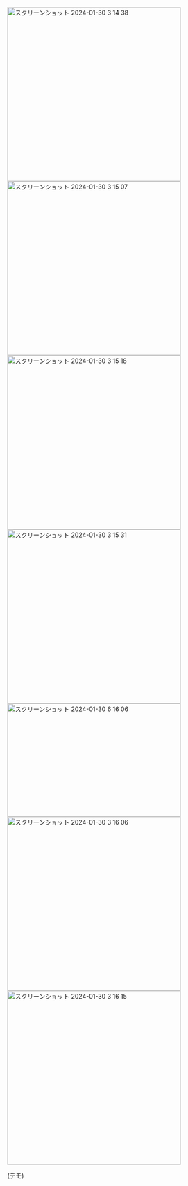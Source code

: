<img width="400" alt="スクリーンショット 2024-01-30 3 14 38" src="https://github.com/dongurikoko/hackathon/assets/108347471/781d18e6-5482-44f1-9631-d9300c6ff5a8">
<img width="400" alt="スクリーンショット 2024-01-30 3 15 07" src="https://github.com/dongurikoko/hackathon/assets/108347471/eba370ed-bd42-4ec3-ad27-715c77e232c8">
<img width="400" alt="スクリーンショット 2024-01-30 3 15 18" src="https://github.com/dongurikoko/hackathon/assets/108347471/f5fab5de-9684-469d-9b0a-5187279dee32">
<img width="400" alt="スクリーンショット 2024-01-30 3 15 31" src="https://github.com/dongurikoko/hackathon/assets/108347471/f349aa45-f252-49db-8a90-c2c831ee7514">
<img width="400" height="260" alt="スクリーンショット 2024-01-30 6 16 06" src="https://github.com/dongurikoko/hackathon/assets/108347471/bd09d30d-5ced-4254-b889-65c5feb883a0">
<img width="400" alt="スクリーンショット 2024-01-30 3 16 06" src="https://github.com/dongurikoko/hackathon/assets/108347471/d9b7a1d0-19cb-411f-8435-adc28be2f69b">
<img width="400" alt="スクリーンショット 2024-01-30 3 16 15" src="https://github.com/dongurikoko/hackathon/assets/108347471/7dbb61af-0702-4357-92a4-d68059ca6b3d">

(デモ)
